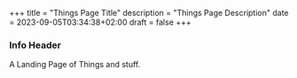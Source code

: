+++
title = "Things Page Title"
description = "Things Page Description"
date = 2023-09-05T03:34:38+02:00
draft = false
+++

### Info Header
A Landing Page of Things and stuff.
